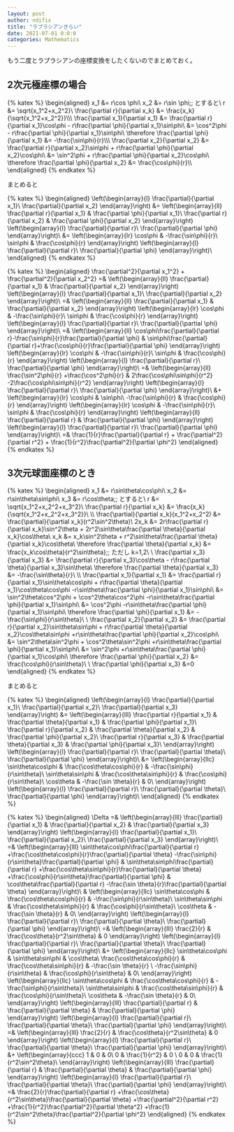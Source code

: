 ```yaml
---
layout: post
author: ndifix
title: "ラプラシアンきらい"
date: 2021-07-01 0:0:0
categories: Mathematics
---
```


もう二度とラプラシアンの座標変換をしたくないのでまとめておく。
<!--more-->
## 2次元極座標の場合

{% katex %}
\begin{aligned}
	x_1 &= r\cos \phi\\
	x_2 &= r\sin \phi\;\; とすると\\
	r &= \sqrt{x_1^2+x_2^2}\\
	\frac{\partial r}{\partial x_k} &= \frac{x_k}{\sqrt{x_1^2+x_2^2}}\\\\\\
	\frac{\partial x_1}{\partial x_1} &= \frac{\partial r}{\partial x_1}\cos\phi - r\frac{\partial \phi}{\partial x_1}\sin\phi\\
		&= \cos^2\phi - r\frac{\partial \phi}{\partial x_1}\sin\phi\\
	\therefore \frac{\partial \phi}{\partial x_1} &= -\frac{\sin\phi}{r}\\\\\\
	\frac{\partial x_2}{\partial x_2} &= \frac{\partial r}{\partial x_2}\sin\phi + r\frac{\partial \phi}{\partial x_2}\cos\phi\\
		&= \sin^2\phi + r\frac{\partial \phi}{\partial x_2}\cos\phi\\
	\therefore \frac{\partial \phi}{\partial x_2} &= \frac{\cos\phi}{r}\\\\
\end{aligned}
{% endkatex %}

まとめると

{% katex %}
\begin{aligned}
		\left(\begin{array}{l}
			\frac{\partial}{\partial x_1}\\
			\frac{\partial}{\partial x_2}
		\end{array}\right)
	&=
		\left(\begin{array}{ll}
			\frac{\partial r}{\partial x_1} & \frac{\partial \phi}{\partial x_1}\\
			\frac{\partial r}{\partial x_2} & \frac{\partial \phi}{\partial x_2}
		\end{array}\right)
		\left(\begin{array}{l}
			\frac{\partial}{\partial r}\\
			\frac{\partial}{\partial \phi}
		\end{array}\right)\\
	&=
		\left(\begin{array}{lr}
			\cos\phi & -\frac{\sin\phi}{r}\\
			\sin\phi & \frac{\cos\phi}{r}
		\end{array}\right)
		\left(\begin{array}{l}
			\frac{\partial}{\partial r}\\
			\frac{\partial}{\partial \phi}
		\end{array}\right)\\
\end{aligned}
{% endkatex %}

{% katex %}
	\begin{aligned}
			\frac{\partial^2}{\partial x_1^2} + \frac{\partial^2}{\partial x_2^2}
		=&
			\left(\begin{array}{ll}
				\frac{\partial}{\partial x_1} &	\frac{\partial}{\partial x_2}
			\end{array}\right)
			\left(\begin{array}{l}
				\frac{\partial}{\partial x_1}\\
				\frac{\partial}{\partial x_2}
			\end{array}\right)\\
		=&
			\left(\begin{array}{ll}
				\frac{\partial}{\partial x_1} &	\frac{\partial}{\partial x_2}
			\end{array}\right)
			\left(\begin{array}{lr}
				\cos\phi & -\frac{\sin\phi}{r}\\
				\sin\phi & \frac{\cos\phi}{r}
			\end{array}\right)
			\left(\begin{array}{l}
				\frac{\partial}{\partial r}\\
				\frac{\partial}{\partial \phi}
			\end{array}\right)\\
		=&
			\left(\begin{array}{ll}
				\cos\phi\frac{\partial}{\partial r}-\frac{\sin\phi}{r}\frac{\partial}{\partial \phi} &
				\sin\phi\frac{\partial}{\partial r}+\frac{\cos\phi}{r}\frac{\partial}{\partial \phi}
			\end{array}\right)
			\left(\begin{array}{lr}
				\cos\phi & -\frac{\sin\phi}{r}\\
				\sin\phi & \frac{\cos\phi}{r}
			\end{array}\right)
			\left(\begin{array}{l}
				\frac{\partial}{\partial r}\\
				\frac{\partial}{\partial \phi}
			\end{array}\right)\\
		=&
			\left(\begin{array}{ll}
				\frac{\sin^2\phi}{r} +\frac{\cos^2\phi}{r} &
				2\frac{\cos\phi\sin\phi}{r^2} -2\frac{\cos\phi\sin\phi}{r^2} 
			\end{array}\right)
			\left(\begin{array}{l}
				\frac{\partial}{\partial r}\\
				\frac{\partial}{\partial \phi}
			\end{array}\right)\\
		&+
			\left(\begin{array}{lr}
				\cos\phi & 	\sin\phi\\
			-\frac{\sin\phi}{r} & \frac{\cos\phi}{r}
			\end{array}\right)
			\left(\begin{array}{lr}
				\cos\phi & -\frac{\sin\phi}{r}\\
				\sin\phi & \frac{\cos\phi}{r}
			\end{array}\right)
			\left(\begin{array}{ll}
				\frac{\partial}{\partial r} & \frac{\partial}{\partial \phi}
			\end{array}\right)
			\left(\begin{array}{l}
				\frac{\partial}{\partial r}\\
				\frac{\partial}{\partial \phi}
			\end{array}\right)\\
		=&
			\frac{1}{r}\frac{\partial}{\partial r}
			+ \frac{\partial^2}{\partial r^2}
			+	\frac{1}{r^2}\frac{\partial^2}{\partial \phi^2}
	\end{aligned}
{% endkatex %}

## 3次元球面座標のとき
{% katex %}
\begin{aligned}
	x_1 &= r\sin\theta\cos\phi\\
	x_2 &= r\sin\theta\sin\phi\\
	x_3 &= r\cos\theta\;\; とすると\\
	r &= \sqrt{x_1^2+x_2^2+x_3^2}\\
	\frac{\partial r}{\partial x_k} &= \frac{x_k}{\sqrt{x_1^2+x_2^2+x_3^2}}\\
	\\\\
	\frac{\partial}{\partial x_k}(x_1^2+x_2^2) &= \frac{\partial}{\partial x_k}(r^2\sin^2\theta)\\
	2x_k &= 2r\frac{\partial r}{\partial x_k}\sin^2\theta + 2r^2\sin\theta\frac{\partial \theta}{\partial x_k}\cos\theta\\
	x_k &= x_k\sin^2\theta + r^2\sin\theta\frac{\partial \theta}{\partial x_k}\cos\theta\\
	\therefore \frac{\partial \theta}{\partial x_k} &= \frac{x_k\cos\theta}{r^2\sin\theta}\;\; ただし k=1,2\\
	\\
	\frac{\partial x_3}{\partial x_3} &= \frac{\partial r}{\partial x_3}\cos\theta - r\frac{\partial \theta}{\partial x_3}\sin\theta\\
		\therefore \frac{\partial \theta}{\partial x_3} &= -\frac{\sin\theta}{r}\\
	\\\\
	\frac{\partial x_1}{\partial x_1}
		&= \frac{\partial r}{\partial x_1}\sin\theta\cos\phi + r\frac{\partial \theta}{\partial x_1}\cos\theta\cos\phi -r\sin\theta\frac{\partial \phi}{\partial x_1}\sin\phi\\
		&= \sin^2\theta\cos^2\phi + \cos^2\theta\cos^2\phi -r\sin\theta\frac{\partial \phi}{\partial x_1}\sin\phi\\
		&= \cos^2\phi -r\sin\theta\frac{\partial \phi}{\partial x_1}\sin\phi\\
		\therefore \frac{\partial \phi}{\partial x_1} &= -\frac{\sin\phi}{r\sin\theta}\\
	\\
	\frac{\partial x_2}{\partial x_2}
		&= \frac{\partial r}{\partial x_2}\sin\theta\sin\phi + r\frac{\partial \theta}{\partial x_2}\cos\theta\sin\phi +r\sin\theta\frac{\partial \phi}{\partial x_2}\cos\phi\\
		&= \sin^2\theta\sin^2\phi + \cos^2\theta\sin^2\phi +r\sin\theta\frac{\partial \phi}{\partial x_1}\sin\phi\\
		&= \sin^2\phi +r\sin\theta\frac{\partial \phi}{\partial x_1}\cos\phi\\
		\therefore \frac{\partial \phi}{\partial x_2} &= \frac{\cos\phi}{r\sin\theta}\\
	\\
	\frac{\partial \phi}{\partial x_3} &=0
\end{aligned}
{% endkatex %}

まとめると

{% katex %}
\begin{aligned}
		\left(\begin{array}{l}
			\frac{\partial}{\partial x_1}\\
			\frac{\partial}{\partial x_2}\\
			\frac{\partial}{\partial x_3}
		\end{array}\right)
	&=
		\left(\begin{array}{lll}
			\frac{\partial r}{\partial x_1} & \frac{\partial \theta}{\partial x_1} & \frac{\partial \phi}{\partial x_1}\\
			\frac{\partial r}{\partial x_2} & \frac{\partial \theta}{\partial x_2} & \frac{\partial \phi}{\partial x_2}\\
			\frac{\partial r}{\partial x_3} & \frac{\partial \theta}{\partial x_3} & \frac{\partial \phi}{\partial x_3}\\
		\end{array}\right)
		\left(\begin{array}{l}
			\frac{\partial}{\partial r}\\
			\frac{\partial}{\partial \theta}\\
			\frac{\partial}{\partial \phi}
		\end{array}\right)\\
	&=
		\left(\begin{array}{llc}
			\sin\theta\cos\phi & \frac{\cos\theta\cos\phi}{r} & -\frac{\sin\phi}{r\sin\theta}\\
			\sin\theta\sin\phi & \frac{\cos\theta\sin\phi}{r} & \frac{\cos\phi}{r\sin\theta}\\
			\cos\theta & -\frac{\sin \theta}{r} & 0\\
		\end{array}\right)
		\left(\begin{array}{l}
			\frac{\partial}{\partial r}\\
			\frac{\partial}{\partial \theta}\\
			\frac{\partial}{\partial \phi}
		\end{array}\right)\\
\end{aligned}
{% endkatex %}

{% katex %}
\begin{aligned}
		\Delta
	=&
		 \left(\begin{array}{lll}
			\frac{\partial}{\partial x_1} &
			\frac{\partial}{\partial x_2} &
			\frac{\partial}{\partial x_3}
		\end{array}\right)
		\left(\begin{array}{l}
			\frac{\partial}{\partial x_1}\\
			\frac{\partial}{\partial x_2}\\
			\frac{\partial}{\partial x_3}
		\end{array}\right)\\
	=&
		\left(\begin{array}{lll}
			\sin\theta\cos\phi\frac{\partial}{\partial r} +\frac{\cos\theta\cos\phi}{r}\frac{\partial}{\partial \theta} -\frac{\sin\phi}{r\sin\theta}\frac{\partial}{\partial \phi} &
			\sin\theta\sin\phi\frac{\partial}{\partial r} +\frac{\cos\theta\sin\phi}{r}\frac{\partial}{\partial \theta} +\frac{\cos\phi}{r\sin\theta}\frac{\partial}{\partial \phi} &
			\cos\theta\frac{\partial}{\partial r} -\frac{\sin \theta}{r}\frac{\partial}{\partial \theta}
		\end{array}\right)\\
	&
		\left(\begin{array}{llc}
			\sin\theta\cos\phi & \frac{\cos\theta\cos\phi}{r} & -\frac{\sin\phi}{r\sin\theta}\\
			\sin\theta\sin\phi & \frac{\cos\theta\sin\phi}{r} & \frac{\cos\phi}{r\sin\theta}\\
			\cos\theta & -\frac{\sin \theta}{r} & 0\\
		\end{array}\right)
		\left(\begin{array}{l}
			\frac{\partial}{\partial r}\\
			\frac{\partial}{\partial \theta}\\
			\frac{\partial}{\partial \phi}
		\end{array}\right)\\
	=&
		\left(\begin{array}{lll}
			\frac{2}{r} &
			\frac{\cos\theta}{r^2\sin\theta} &
			0
		\end{array}\right)
		\left(\begin{array}{l}
			\frac{\partial}{\partial r}\\
			\frac{\partial}{\partial \theta}\\
			\frac{\partial}{\partial \phi}
		\end{array}\right)\\
	&+
		\left(\begin{array}{llc}
			\sin\theta\cos\phi & \sin\theta\sin\phi & \cos\theta\\
			\frac{\cos\theta\cos\phi}{r} & \frac{\cos\theta\sin\phi}{r} & -\frac{\sin \theta}{r} \\
			-\frac{\sin\phi}{r\sin\theta}	& \frac{\cos\phi}{r\sin\theta} & 0\\
		\end{array}\right)
		\left(\begin{array}{llc}
			\sin\theta\cos\phi & \frac{\cos\theta\cos\phi}{r} & -\frac{\sin\phi}{r\sin\theta}\\
			\sin\theta\sin\phi & \frac{\cos\theta\sin\phi}{r} & \frac{\cos\phi}{r\sin\theta}\\
			\cos\theta & -\frac{\sin \theta}{r} & 0\\
		\end{array}\right)
		\left(\begin{array}{lll}
			\frac{\partial}{\partial r} &
			\frac{\partial}{\partial \theta} &
			\frac{\partial}{\partial \phi}
		\end{array}\right)
		\left(\begin{array}{l}
			\frac{\partial}{\partial r}\\
			\frac{\partial}{\partial \theta}\\
			\frac{\partial}{\partial \phi}
		\end{array}\right)\\
	=&
		\left(\begin{array}{lll}
			\frac{2}{r} &
			\frac{\cos\theta}{r^2\sin\theta} &
			0
		\end{array}\right)
		\left(\begin{array}{l}
			\frac{\partial}{\partial r}\\
			\frac{\partial}{\partial \theta}\\
			\frac{\partial}{\partial \phi}
		\end{array}\right)\\
	&+
		\left(\begin{array}{ccc}
			1 & 0 & 0\\
			0 & \frac{1}{r^2} & 0 \\
			0	& 0 & \frac{1}{r^2\sin^2\theta}\\
		\end{array}\right)
		\left(\begin{array}{lll}
			\frac{\partial}{\partial r} &
			\frac{\partial}{\partial \theta} &
			\frac{\partial}{\partial \phi}
		\end{array}\right)
		\left(\begin{array}{l}
			\frac{\partial}{\partial r}\\
			\frac{\partial}{\partial \theta}\\
			\frac{\partial}{\partial \phi}
		\end{array}\right)\\
	=&
		\frac{2}{r}\frac{\partial}{\partial r}
		+\frac{\cos\theta}{r^2\sin\theta}\frac{\partial}{\partial \theta}
		+\frac{\partial^2}{\partial r^2}
		+\frac{1}{r^2}\frac{\partial^2}{\partial \theta^2}
		+\frac{1}{r^2\sin^2\theta}\frac{\partial^2}{\partial \phi^2}
\end{aligned}
{% endkatex %}
